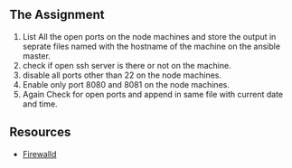 ## The Assignment

1. List All the open ports on the node machines and store the output in seprate files named with the hostname of the machine on the ansible master.
1. check if open ssh server is there or not on the machine.
1. disable all ports other than 22 on the node machines.
1. Enable only port 8080 and 8081 on the node machines.
1. Again Check for open ports and append in same file with current date and time.

## Resources

* [Firewalld](http://docs.ansible.com/ansible/latest/firewalld_module.html)

 

